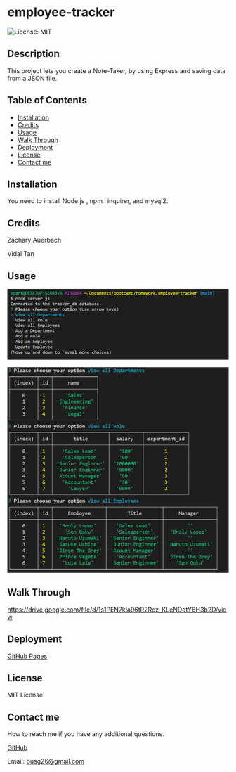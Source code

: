 # employee-tracker
![License: MIT](https://img.shields.io/badge/License-MIT-yellow.svg)

## Description
This project lets you create a Note-Taker, by using Express and saving data from a JSON file.

## Table of Contents
- [Installation](#installation)
- [Credits](#credits)
- [Usage](#usage)
- [Walk Through](#walk-through)
- [Deployment](#deployment)
- [License](#license)
- [Contact me](#contact-me)
## Installation

 You need to install Node.js , npm i inquirer, and mysql2.

## Credits 
Zachary Auerbach

Vidal Tan

## Usage

![How it works.](./assets/img/Screenshot%202022-04-07%20225808.png)

![View All.](./assets/img/viewAll.png)

## Walk Through

https://drive.google.com/file/d/1s1PEN7kIa96tR2Roz_KLeNDotY6H3b2D/view

## Deployment


[GitHub Pages](https://github.com/GustavoTijerino1/employee-tracker)


## License

 MIT License

## Contact me
How to reach me if you have any additional questions.

[GitHub](https://github.com/GustavoTijerino1)

Email: busg26@gmail.com

